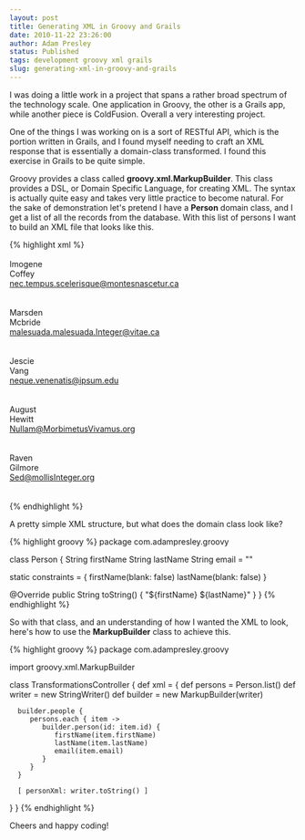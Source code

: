 ```yaml
---
layout: post
title: Generating XML in Groovy and Grails
date: 2010-11-22 23:26:00
author: Adam Presley
status: Published
tags: development groovy xml grails
slug: generating-xml-in-groovy-and-grails
---
```

I was doing a little work in a project that spans a rather broad
spectrum of the technology scale. One application in Groovy, the other
is a Grails app, while another piece is ColdFusion. Overall a very
interesting project.   
  
One of the things I was working on is a sort of RESTful API, which is
the portion written in Grails, and I found myself needing to craft an
XML response that is essentially a domain-class transformed. I found
this exercise in Grails to be quite simple.   
  
Groovy provides a class called **groovy.xml.MarkupBuilder**. This
class provides a DSL, or Domain Specific Language, for creating XML. The
syntax is actually quite easy and takes very little practice to become
natural. For the sake of demonstration let's pretend I have a
**Person** domain class, and I get a list of all the records from
the database. With this list of persons I want to build an XML file that
looks like this.  

{% highlight xml %}
<people>  
   <person id='1'>  
      <firstname>Imogene</firstName>  
      <lastname>Coffey</lastName>  
      <email>nec.tempus.scelerisque@montesnascetur.ca</email>  
   </person>  
   <person id='2'>  
      <firstname>Marsden</firstName>  
      <lastname>Mcbride</lastName>  
      <email>malesuada.malesuada.Integer@vitae.ca</email>  
   </person>  
   <person id='3'>  
      <firstname>Jescie</firstName>  
      <lastname>Vang</lastName>  
      <email>neque.venenatis@ipsum.edu</email>  
   </person>  
   <person id='4'>  
      <firstname>August</firstName>  
      <lastname>Hewitt</lastName>  
      <email>Nullam@MorbimetusVivamus.org</email>  
   </person>  
   <person id='5'>  
      <firstname>Raven</firstName>  
      <lastname>Gilmore</lastName>  
      <email>Sed@mollisInteger.org</email>  
   </person>  
</people>  
{% endhighlight %}

A pretty simple XML structure, but what does the domain class look
like?  

{% highlight groovy %}
package com.adampresley.groovy

class Person {
   String firstName
   String lastName
   String email = ""

   static constraints = {
      firstName(blank: false)
      lastName(blank: false)
   }

   @Override
   public String toString() {
      "${firstName} ${lastName}"
   }
}
{% endhighlight %}

So with that class, and an understanding of how I wanted the XML to
look, here's how to use the **MarkupBuilder** class to achieve
this.  
  
{% highlight groovy %}
package com.adampresley.groovy

import groovy.xml.MarkupBuilder

class TransformationsController {
   def xml = {
      def persons = Person.list()
      def writer = new StringWriter()
      def builder = new MarkupBuilder(writer)

      builder.people {
         persons.each { item ->
            builder.person(id: item.id) {
               firstName(item.firstName)
               lastName(item.lastName)
               email(item.email)
            }
         }
      }

      [ personXml: writer.toString() ]
   }
}
{% endhighlight %}

Cheers and happy coding!
